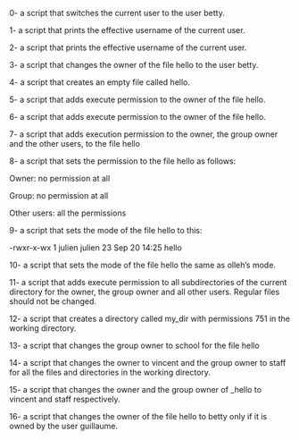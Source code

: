 0- a script that switches the current user to the user betty.

1- a script that prints the effective username of the current user.

2- a script that prints the effective username of the current user.

3- a script that changes the owner of the file hello to the user betty.

4- a script that creates an empty file called hello.

5- a script that adds execute permission to the owner of the file hello.

6- a script that adds execute permission to the owner of the file hello.

7- a script that adds execution permission to the owner, the group owner and the other users, to the file hello

8- a script that sets the permission to the file hello as follows:

Owner: no permission at all

Group: no permission at all

Other users: all the permissions

9- a script that sets the mode of the file hello to this:

-rwxr-x-wx 1 julien julien 23 Sep 20 14:25 hello

10- a script that sets the mode of the file hello the same as olleh’s mode.

11- a script that adds execute permission to all subdirectories of the current directory for the owner, the group owner and all other users. Regular files should not be changed.

12- a script that creates a directory called my_dir with permissions 751 in the working directory.

13- a script that changes the group owner to school for the file hello

14- a script that changes the owner to vincent and the group owner to staff for all the files and directories in the working directory.

15- a script that changes the owner and the group owner of _hello to vincent and staff respectively.

16- a script that changes the owner of the file hello to betty only if it is owned by the user guillaume.
